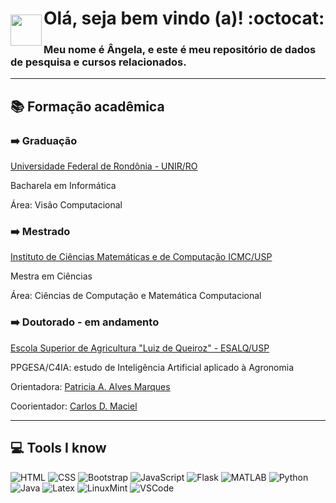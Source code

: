 <img style = "margin-top: 50px" align="left" width="50px" src="https://imagens.usp.br/wp-content/uploads/ESALQ.jpg">

<h1> Olá, seja bem vindo (a)! :octocat: </h1>
<h3> Meu nome é Ângela, e este é meu repositório de dados de pesquisa e cursos relacionados. </h3>

<hr>

<h2> 📚 <strong> Formação acadêmica </strong> </h2>

<h3> ➡️ <strong> Graduação </strong> </h3>
<p> <a href="https://www.unir.br/homepage">Universidade Federal de Rondônia - UNIR/RO </a> </p>
<p> Bacharela em Informática </p>
<p> Área: Visão Computacional </p>

<h3> ➡️ <strong> Mestrado </strong> </h3>
<p> <a href="https://www.icmc.usp.br/">Instituto de Ciências Matemáticas e de Computação ICMC/USP </a> </p>
<p> Mestra em Ciências </p> 
<p> Área: Ciências de Computação e Matemática Computacional </p>

<h3> ➡️ <strong> Doutorado - em andamento </strong> </h3>
<p> <a href="https://www.esalq.usp.br/" target="_blank">Escola Superior de Agricultura "Luiz de Queiroz" - ESALQ/USP </a> </p>
<p> PPGESA/C4IA: estudo de Inteligência Artificial aplicado à Agronomia </p>
<p> Orientadora: <a href="https://bv.fapesp.br/pt/pesquisador/50214/patricia-angelica-alves-marques/" target="_blank">Patricia A. Alves Marques </a> </p>
<p> Coorientador: <a href="https://bv.fapesp.br/pt/pesquisador/8058/carlos-dias-maciel/">Carlos D. Maciel </a> </p>

<hr>

<h2> 💻 <strong> Tools I know </strong> </h2>

![HTML](https://skillicons.dev/icons?i=html)
![CSS](https://skillicons.dev/icons?i=css)
![Bootstrap](https://skillicons.dev/icons?i=bootstrap)
![JavaScript](https://skillicons.dev/icons?i=js)
![Flask](https://skillicons.dev/icons?i=flask)
![MATLAB](https://skillicons.dev/icons?i=matlab)
![Python](https://skillicons.dev/icons?i=py)
![Java](https://skillicons.dev/icons?i=java)
![Latex](https://skillicons.dev/icons?i=latex)
![LinuxMint](https://skillicons.dev/icons?i=mint)
![VSCode](https://skillicons.dev/icons?i=visualstudio)








